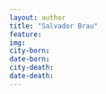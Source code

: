 ```yaml
---
layout: author
title: "Salvador Brau"
feature: 
img:
city-born: 
date-born: 
city-death: 
date-death:
---
```

